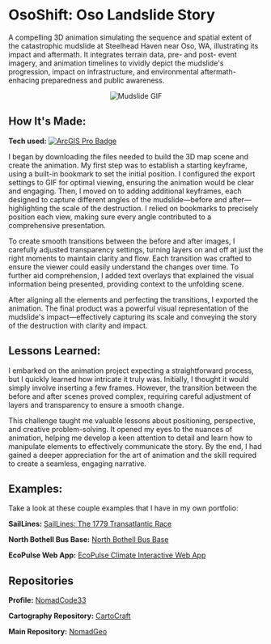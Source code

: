 # OsoShift: Oso Landslide Story
A compelling 3D animation simulating the sequence and spatial extent of the catastrophic mudslide at Steelhead Haven near Oso, WA, illustrating its impact and aftermath. It integrates terrain data, pre- and post- event imagery, and animation timelines to vividly depict the mudslide's progression, impact on infrastructure, and environmental aftermath-enhacing preparedness and public awareness.

<div align="center">
<img alt = "Mudslide GIF" img src="./Oso Mudslide_gif.gif"/>
</div>

## How It's Made:

**Tech used:** <a href="https://www.esri.com/en-us/arcgis/products/arcgis-pro/overview" target="_blank" rel="noreferrer"> <img alt="ArcGIS Pro Badge" src="https://img.shields.io/badge/-ArcGIS Pro-000000?style=flat&logo=ArcGIS"></a>

I began by downloading the files needed to build the 3D map scene and create the animation. My first step was to establish a starting keyframe, using a built-in bookmark to set the initial position. I configured the export settings to GIF for optimal viewing, ensuring the animation would be clear and engaging. Then, I moved on to adding additional keyframes, each designed to capture different angles of the mudslide—before and after—highlighting the scale of the destruction. I relied on bookmarks to precisely position each view, making sure every angle contributed to a comprehensive presentation.

To create smooth transitions between the before and after images, I carefully adjusted transparency settings, turning layers on and off at just the right moments to maintain clarity and flow. Each transition was crafted to ensure the viewer could easily understand the changes over time. To further aid comprehension, I added text overlays that explained the visual information being presented, providing context to the unfolding scene.

After aligning all the elements and perfecting the transitions, I exported the animation. The final product was a powerful visual representation of the mudslide's impact—effectively capturing its scale and conveying the story of the destruction with clarity and impact.

## Lessons Learned:

I embarked on the animation project expecting a straightforward process, but I quickly learned how intricate it truly was. Initially, I thought it would simply involve inserting a few frames. However, the transition between the before and after scenes proved complex, requiring careful adjustment of layers and transparency to ensure a smooth change.

This challenge taught me valuable lessons about positioning, perspective, and creative problem-solving. It opened my eyes to the nuances of animation, helping me develop a keen attention to detail and learn how to manipulate elements to effectively communicate the story. By the end, I had gained a deeper appreciation for the art of animation and the skill required to create a seamless, engaging narrative.

## Examples:
Take a look at these couple examples that I have in my own portfolio:

**SailLines:** [SailLines: The 1779 Transatlantic Race](https://github.com/NomadCode33/NomadGeo/tree/main/CartoCraft/SailLines)

**North Bothell Bus Base:** [North Bothell Bus Base](https://github.com/NomadCode33/NomadGeo/tree/main/Furtado-Associates-Projects/North%20Bothell%20Bus%20Base)

**EcoPulse Web App:** [EcoPulse Climate Interactive Web App](https://github.com/NomadCode33/NomadGeo/tree/main/EcoPulse/EcoPulse%20Climate%20Interactive%20Web%20App)

## Repositories
**Profile:** [NomadCode33](https://github.com/NomadCode33)

**Cartography Repository:** [CartoCraft](https://github.com/NomadCode33/NomadGeo/tree/main/CartoCraft)

**Main Repository:** [NomadGeo](https://github.com/NomadCode33/NomadGeo)
